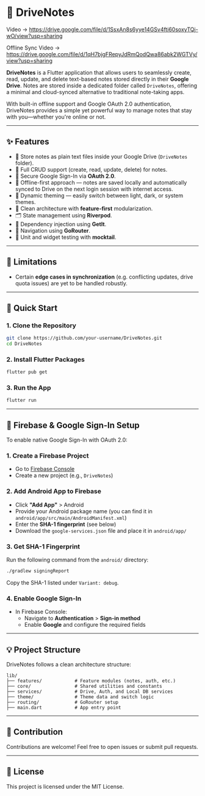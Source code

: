# 📒 DriveNotes

Video ->  https://drive.google.com/file/d/1SsxAn8s6yye14GSv4fti60soxyTQj-wO/view?usp=sharing

Offline Sync Video -> https://drive.google.com/file/d/1qH7bjgFRepyJdRmQodQwa86abk2WGTVy/view?usp=sharing

**DriveNotes** is a Flutter application that allows users to seamlessly create, read, update, and delete text-based notes stored directly in their **Google Drive**. Notes are stored inside a dedicated folder called `DriveNotes`, offering a minimal and cloud-synced alternative to traditional note-taking apps.

With built-in offline support and Google OAuth 2.0 authentication, DriveNotes provides a simple yet powerful way to manage notes that stay with you—whether you're online or not.

---

## ✨ Features

- 📂 Store notes as plain text files inside your Google Drive (`DriveNotes` folder).
- 🔄 Full CRUD support (create, read, update, delete) for notes.
- 🔐 Secure Google Sign-In via **OAuth 2.0**.
- 📡 Offline-first approach — notes are saved locally and automatically synced to Drive on the next login session with internet access.
- 🎨 Dynamic theming — easily switch between light, dark, or system themes.
- 🧱 Clean architecture with **feature-first** modularization.
- 🗂 State management using **Riverpod**.
- 🔧 Dependency injection using **GetIt**.
- 🚦 Navigation using **GoRouter**.
- 🧪 Unit and widget testing with **mocktail**.

---

## 🚧 Limitations

- Certain **edge cases in synchronization** (e.g. conflicting updates, drive quota issues) are yet to be handled robustly.

---

## 🚀 Quick Start

### 1. Clone the Repository

```bash
git clone https://github.com/your-username/DriveNotes.git
cd DriveNotes
```

### 2. Install Flutter Packages

```bash
flutter pub get
```

### 3. Run the App

```bash
flutter run
```

---

## 🔐 Firebase & Google Sign-In Setup

To enable native Google Sign-In with OAuth 2.0:

### 1. Create a Firebase Project

- Go to [Firebase Console](https://console.firebase.google.com/)
- Create a new project (e.g., `DriveNotes`)

### 2. Add Android App to Firebase

- Click **"Add App"** > Android
- Provide your Android package name (you can find it in `android/app/src/main/AndroidManifest.xml`)
- Enter the **SHA-1 fingerprint** (see below)
- Download the `google-services.json` file and place it in `android/app/`

### 3. Get SHA-1 Fingerprint

Run the following command from the `android/` directory:

```bash
./gradlew signingReport
```

Copy the SHA-1 listed under `Variant: debug`.

### 4. Enable Google Sign-In

- In Firebase Console:
  - Navigate to **Authentication** > **Sign-in method**
  - Enable **Google** and configure the required fields

---

## 💡 Project Structure

DriveNotes follows a clean architecture structure:

```
lib/
├── features/            # Feature modules (notes, auth, etc.)
├── core/                # Shared utilities and constants
├── services/            # Drive, Auth, and Local DB services
├── theme/               # Theme data and switch logic
├── routing/             # GoRouter setup
├── main.dart            # App entry point
```

---

## 📌 Contribution

Contributions are welcome! Feel free to open issues or submit pull requests.

---

## 📝 License

This project is licensed under the MIT License.
